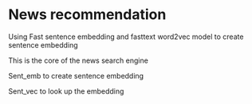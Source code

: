 # News recommendation

Using Fast sentence embedding and fasttext word2vec model to create sentence embedding


This is the core of the news search engine

Sent_emb to create sentence embedding


Sent_vec to look up the embedding 
